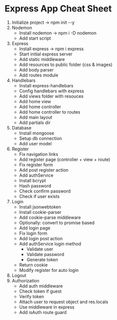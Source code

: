 # Express App Cheat Sheet

1. Initialize project -> npm init --y
2. Nodemon
    * Install nodemon -> npm i -D nodemon
    * Add start script
3. Express
    * Install express -> npm i express
    * Start initial express server
    * Add static middleware
    * Add resources to public folder (css & images)
    * Add body parser
    * Add routes module
4. Handlebars 
    * Install express-handlebars
    * Config handlebars with express
    * Add views folder with resouces
    * Add home view
    * Add home controller
    * Add home controller to routes
    * Add main layout
    * Add partials dir
5. Database
    * Install mongoose 
    * Setup db connection
    * Add user model 
6. Register
    * Fix navigation links
    * Add register page (controller + view + route)
    * Fix register form
    * Add post register action
    * Add authService
    * Install bcrypt
    * Hash password
    * Check confirm password
    * Check if user exists
7. Login
    * Install jsonwebtoken
    * Install cookie-parser
    * Add cookie-parse middleware
    * Optionally: convert to promise based
    * Add login page
    * Fix login form
    * Add login post action
    * Add authService login method
        * Validate user
        * Validate password
        * Generate token
    * Return cookie
    * Modify register for auto login
8. Logout
9. Authorization
    * Add auth middleware
    * Check token if guest
    * Verify token
    * Attach user to request object and res.locals
    * Use middleware in express
    * Add isAuth route guard


